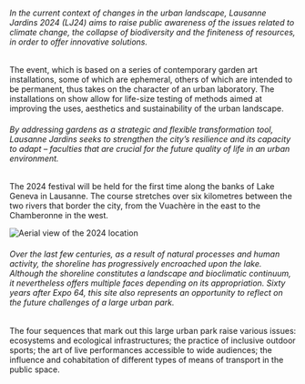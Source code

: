 <!-- vient avant la vidéo -->

###### In the current context of changes in the urban landscape, Lausanne Jardins 2024 (LJ24) aims to raise public awareness of the issues related to climate change, the collapse of biodiversity and the finiteness of resources, in order to offer innovative solutions.

The event, which is based on a series of contemporary garden art installations, some of which are ephemeral, others of which are intended to be permanent, thus takes on the character of an urban laboratory. The installations on show allow for life-size testing of methods aimed at improving the uses, aesthetics and sustainability of the urban landscape.

###### By addressing gardens as a strategic and flexible transformation tool, Lausanne Jardins seeks to strengthen the city’s resilience and its capacity to adapt – faculties that are crucial for the future quality of life in an urban environment.

The 2024 festival will be held for the first time along the banks of Lake Geneva in Lausanne. The course stretches over six kilometres between the two rivers that border the city, from the Vuachère in the east to the Chamberonne in the west.

<img id="plan" src="../images/01_basemap_ville.jpg" alt="Aerial view of the 2024 location">

###### Over the last few centuries, as a result of natural processes and human activity, the shoreline has progressively encroached upon the lake. Although the shoreline constitutes a landscape and bioclimatic continuum, it nevertheless offers multiple faces depending on its appropriation. Sixty years after Expo 64, this site also represents an opportunity to reflect on the future challenges of a large urban park.

The four sequences that mark out this large urban park raise various issues: ecosystems and ecological infrastructures; the practice of inclusive outdoor sports; the art of live performances accessible to wide audiences; the influence and cohabitation of different types of means of transport in the public space.